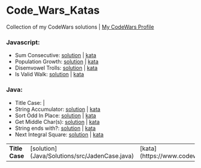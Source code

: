# Code_Wars_Katas

Collection of my CodeWars solutions | [My CodeWars Profile](https://www.codewars.com/users/sPesce)

### Javascript:

- Sum Consecutive: [solution](Javascript/Beginner%20Series%20%233%20Sum%20of%20Numbers/solution.js) | [kata](https://www.codewars.com/kata/55f2b110f61eb01779000053/train/javascript)
- Population Growth: [solution](Javascript/%20Growth%20of%20a%20Population/solution.js) | [kata](https://www.codewars.com/kata/563b662a59afc2b5120000c6/train/javascript)
- Disemvowel Trolls: [solution](Javascript/Disemvowel%20Trolls/solution.js) | [kata](https://www.codewars.com/kata/52fba66badcd10859f00097e/train/javascript)
- Is Valid Walk: [solution](Javascript/Is%20Valid%20Walk/solution.js) | [kata](https://www.codewars.com/kata/54da539698b8a2ad76000228/train/javascript) 

### Java:
<table>
  <tr>
    <td><strong>Title Case</strong></td>
    <td>[solution](Java/Solutions/src/JadenCase.java)</td>
    <td>[kata](https://www.codewars.com/kata/5390bac347d09b7da40006f6/train/java)</td>
  </tr>
    
- Title Case:  | 
- String Accumulator: [solution](Java/Solutions/src/Accumul.java) | [kata](https://www.codewars.com/kata/5667e8f4e3f572a8f2000039/train/java)
- Sort Odd In Place: [solution](Java/Solutions/src/SortOdd.java) | [kata](https://www.codewars.com/kata/578aa45ee9fd15ff4600090d)
- Get Middle Char(s): [solution](Java/Solutions/src/MiddleChar.java) | [kata](https://www.codewars.com/kata/56747fd5cb988479af000028/train/java)
- String ends with?: [solution](Java/Solutions/src/StringEndsWith.java) | [kata](https://www.codewars.com/kata/51f2d1cafc9c0f745c00037d/train/java)
- Next Integral Square: [solution](Java/Solutions/src/NextSquare.java) | [kata](https://www.codewars.com/kata/56269eb78ad2e4ced1000013/train/java)
</table>
